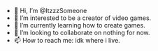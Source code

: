 - 👋 Hi, I’m @ItzzzSomeone
- 👀 I’m interested to be a creator of video games.
- 🌱 I’m currently learning how to create games.
- 💞️ I’m looking to collaborate on nothing for now.
- 📫 How to reach me: idk where i live.

<!---
ItzzzSomeone/ItzzzSomeone is a ✨ special ✨ repository because its `README.md` (this file) appears on your GitHub profile.
You can click the Preview link to take a look at your changes.
--->
